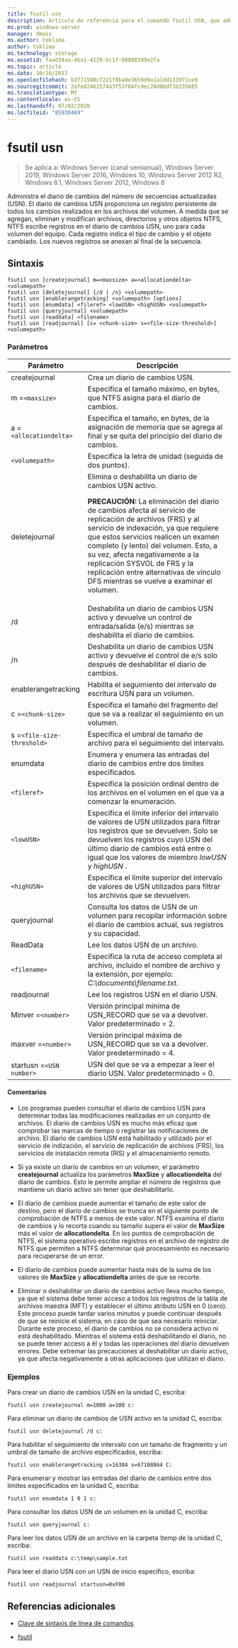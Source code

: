 ```yaml
---
title: fsutil usn
description: Artículo de referencia para el comando fsutil USN, que administra el diario de cambios del número de secuencias actualizadas (USN).
ms.prod: windows-server
manager: dmoss
ms.author: toklima
author: toklima
ms.technology: storage
ms.assetid: faad34aa-4ba1-4129-bc1f-08088399e2fa
ms.topic: article
ms.date: 10/16/2017
ms.openlocfilehash: b3f71588c7221f0ba8e3659d9a1a1dd133971ce9
ms.sourcegitcommit: 2afed2461574a3f53f84fc9ec28d86df3b335685
ms.translationtype: MT
ms.contentlocale: es-ES
ms.lasthandoff: 07/02/2020
ms.locfileid: "85930469"
---
```

# <a name="fsutil-usn"></a>fsutil usn

> Se aplica a: Windows Server (canal semianual), Windows Server 2019, Windows Server 2016, Windows 10, Windows Server 2012 R2, Windows 8.1, Windows Server 2012, Windows 8

Administra el diario de cambios del número de secuencias actualizadas (USN). El diario de cambios USN proporciona un registro persistente de todos los cambios realizados en los archivos del volumen. A medida que se agregan, eliminan y modifican archivos, directorios y otros objetos NTFS, NTFS escribe registros en el diario de cambios USN, uno para cada volumen del equipo. Cada registro indica el tipo de cambio y el objeto cambiado. Los nuevos registros se anexan al final de la secuencia.

## <a name="syntax"></a>Sintaxis

```
fsutil usn [createjournal] m=<maxsize> a=<allocationdelta> <volumepath>
fsutil usn [deletejournal] {/d | /n} <volumepath>
fsutil usn [enablerangetracking] <volumepath> [options]
fsutil usn [enumdata] <fileref> <lowUSN> <highUSN> <volumepath>
fsutil usn [queryjournal] <volumepath>
fsutil usn [readdata] <filename>
fsutil usn [readjournal] [c= <chunk-size> s=<file-size-threshold>] <volumepath>
```

### <a name="parameters"></a>Parámetros

| Parámetro | Descripción |
| --------- | ----------- |
| createjournal | Crea un diario de cambios USN. |
| m =`<maxsize>` | Especifica el tamaño máximo, en bytes, que NTFS asigna para el diario de cambios. |
| a =`<allocationdelta>` | Especifica el tamaño, en bytes, de la asignación de memoria que se agrega al final y se quita del principio del diario de cambios. |
| `<volumepath>` | Especifica la letra de unidad (seguida de dos puntos). |
| deletejournal | Elimina o deshabilita un diario de cambios USN activo.<p>**PRECAUCIÓN:** La eliminación del diario de cambios afecta al servicio de replicación de archivos (FRS) y al servicio de indexación, ya que requiere que estos servicios realicen un examen completo (y lento) del volumen. Esto, a su vez, afecta negativamente a la replicación SYSVOL de FRS y la replicación entre alternativas de vínculo DFS mientras se vuelve a examinar el volumen. |
| /d | Deshabilita un diario de cambios USN activo y devuelve un control de entrada/salida (e/s) mientras se deshabilita el diario de cambios. |
| /n | Deshabilita un diario de cambios USN activo y devuelve el control de e/s solo después de deshabilitar el diario de cambios. |
| enablerangetracking | Habilita el seguimiento del intervalo de escritura USN para un volumen. |
| c =`<chunk-size>` | Especifica el tamaño del fragmento del que se va a realizar el seguimiento en un volumen. |
| s =`<file-size-threshold>` | Especifica el umbral de tamaño de archivo para el seguimiento del intervalo. |
| enumdata | Enumera y enumera las entradas del diario de cambios entre dos límites especificados. |
| `<fileref>` | Especifica la posición ordinal dentro de los archivos en el volumen en el que va a comenzar la enumeración. |
| `<lowUSN>` | Especifica el límite inferior del intervalo de valores de USN utilizados para filtrar los registros que se devuelven. Solo se devuelven los registros cuyo USN del último diario de cambios está entre o igual que los valores de miembro *lowUSN* y *highUSN* . |
| `<highUSN>` | Especifica el límite superior del intervalo de valores de USN utilizados para filtrar los archivos que se devuelven. |
| queryjournal | Consulta los datos de USN de un volumen para recopilar información sobre el diario de cambios actual, sus registros y su capacidad. |
| ReadData | Lee los datos USN de un archivo. |
| `<filename>` | Especifica la ruta de acceso completa al archivo, incluido el nombre de archivo y la extensión, por ejemplo: *C:\documents\filename.txt*. |
| readjournal | Lee los registros USN en el diario USN. |
| Minver =`<number>` | Versión principal mínima de USN_RECORD que se va a devolver. Valor predeterminado = 2. |
| maxver =`<number>` | Versión principal máxima de USN_RECORD que se va a devolver. Valor predeterminado = 4. |
| startusn =`<USN number>` | USN del que se va a empezar a leer el diario USN. Valor predeterminado = 0. |

#### <a name="remarks"></a>Comentarios

- Los programas pueden consultar el diario de cambios USN para determinar todas las modificaciones realizadas en un conjunto de archivos. El diario de cambios USN es mucho más eficaz que comprobar las marcas de tiempo o registrar las notificaciones de archivo. El diario de cambios USN está habilitado y utilizado por el servicio de indización, el servicio de replicación de archivos (FRS), los servicios de instalación remota (RIS) y el almacenamiento remoto.

- Si ya existe un diario de cambios en un volumen, el parámetro **createjournal** actualiza los parámetros **MaxSize** y **allocationdelta** del diario de cambios. Esto le permite ampliar el número de registros que mantiene un diario activo sin tener que deshabilitarlo.

- El diario de cambios puede aumentar el tamaño de este valor de destino, pero el diario de cambios se trunca en el siguiente punto de comprobación de NTFS a menos de este valor. NTFS examina el diario de cambios y lo recorta cuando su tamaño supera el valor de **MaxSize** más el valor de **allocationdelta**. En los puntos de comprobación de NTFS, el sistema operativo escribe registros en el archivo de registro de NTFS que permiten a NTFS determinar qué procesamiento es necesario para recuperarse de un error.

- El diario de cambios puede aumentar hasta más de la suma de los valores de **MaxSize** y **allocationdelta** antes de que se recorte.

- Eliminar o deshabilitar un diario de cambios activo lleva mucho tiempo, ya que el sistema debe tener acceso a todos los registros de la tabla de archivos maestra (MFT) y establecer el último atributo USN en 0 (cero). Este proceso puede tardar varios minutos y puede continuar después de que se reinicie el sistema, en caso de que sea necesario reiniciar. Durante este proceso, el diario de cambios no se considera activo ni está deshabilitado. Mientras el sistema está deshabilitando el diario, no se puede tener acceso a él y todas las operaciones del diario devuelven errores. Debe extremar las precauciones al deshabilitar un diario activo, ya que afecta negativamente a otras aplicaciones que utilizan el diario.

### <a name="examples"></a>Ejemplos

Para crear un diario de cambios USN en la unidad C, escriba:

```
fsutil usn createjournal m=1000 a=100 c:
```

Para eliminar un diario de cambios de USN activo en la unidad C, escriba:

```
fsutil usn deletejournal /d c:
```

Para habilitar el seguimiento de intervalo con un tamaño de fragmento y un umbral de tamaño de archivo especificados, escriba:

```
fsutil usn enablerangetracking c=16384 s=67108864 C:
```

Para enumerar y mostrar las entradas del diario de cambios entre dos límites especificados en la unidad C, escriba:

```
fsutil usn enumdata 1 0 1 c:
```

Para consultar los datos USN de un volumen en la unidad C, escriba:

```
fsutil usn queryjournal c:
```

Para leer los datos USN de un archivo en la carpeta \temp de la unidad C, escriba:

```
fsutil usn readdata c:\temp\sample.txt
```

Para leer el diario USN con un USN de inicio específico, escriba:

```
fsutil usn readjournal startusn=0xF00
```

## <a name="additional-references"></a>Referencias adicionales

- [Clave de sintaxis de línea de comandos](command-line-syntax-key.md)

- [fsutil](fsutil.md)
